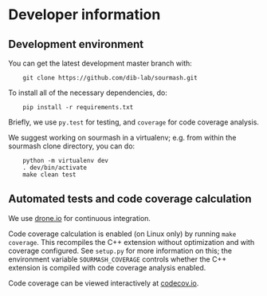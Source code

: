 # Developer information


## Development environment


You can get the latest development master branch with:
```
    git clone https://github.com/dib-lab/sourmash.git
```
To install all of the necessary dependencies, do:
```
    pip install -r requirements.txt
```
Briefly, we use `py.test` for testing, and `coverage` for code
coverage analysis.

We suggest working on sourmash in a virtualenv; e.g. from within the
sourmash clone directory, you can do:
```
    python -m virtualenv dev
    . dev/bin/activate
    make clean test
```
## Automated tests and code coverage calculation


We use [drone.io][0] for continuous integration.

Code coverage calculation is enabled (on Linux only) by running
`make coverage`.  This recompiles the C++ extension without
optimization and with coverage configured.  See `setup.py` for
more information on this; the environment variable
`SOURMASH_COVERAGE` controls whether the C++ extension is
compiled with code coverage analysis enabled.

Code coverage can be viewed interactively at [codecov.io][1].


[0]:https://drone.io/github.com/dib-lab/sourmash/
[1]:https://codecov.io/gh/dib-lab/sourmash/
